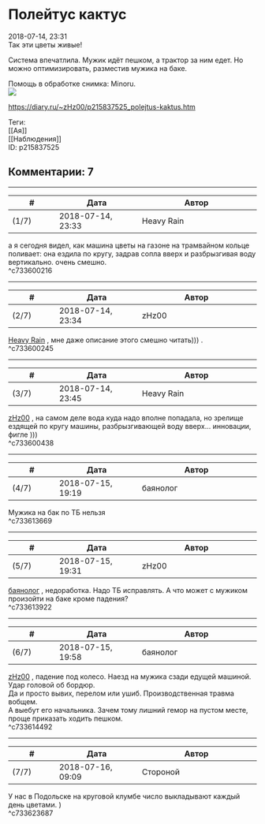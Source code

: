 Полейтус кактус
===============

  
2018-07-14, 23:31  
 Так эти цветы живые!   
   
 Система впечатлила. Мужик идёт пешком, а трактор за ним едет. Но можно оптимизировать, разместив мужика на баке.   
   
 Помощь в обработке снимка: Minoru.   
   [![](https://i.imgur.com/YWdDCcAl.jpg)](https://i.imgur.com/YWdDCcA.jpg)     
  
<https://diary.ru/~zHz00/p215837525_polejtus-kaktus.htm>  
  
Теги:  
[[Ая]]  
[[Наблюдения]]  
ID: p215837525  


Комментарии: 7
--------------

  


---



|         #         |              Дата              |                     Автор                     |           ID           |
| --- | --- | --- | --- |
| (1/7) | 2018-07-14, 23:33 | Heavy Rain | c733600216 |

  
 а я сегодня видел, как машина цветы на газоне на трамвайном кольце поливает: она ездила по кругу, задрав сопла вверх и разбрызгивая воду вертикально. очень смешно.   
 ^c733600216

---



|         #         |              Дата              |                     Автор                     |           ID           |
| --- | --- | --- | --- |
| (2/7) | 2018-07-14, 23:34 | zHz00 | c733600245 |

  
  [Heavy Rain](http://kogacz.diary.ru "dear j ournal")  , мне даже описание этого смешно читать))) .   
 ^c733600245

---



|         #         |              Дата              |                     Автор                     |           ID           |
| --- | --- | --- | --- |
| (3/7) | 2018-07-14, 23:45 | Heavy Rain | c733600438 |

  
  [zHz00](https://zHz00.diary.ru "Untitled")  , на самом деле вода куда надо вполне попадала, но зрелище ездящей по кругу машины, разбрызгивающей воду вверх... инновации, фигле )))   
 ^c733600438

---



|         #         |              Дата              |                     Автор                     |           ID           |
| --- | --- | --- | --- |
| (4/7) | 2018-07-15, 19:19 | баянолог | c733613669 |

  
 Мужика на бак по ТБ нельзя   
 ^c733613669

---



|         #         |              Дата              |                     Автор                     |           ID           |
| --- | --- | --- | --- |
| (5/7) | 2018-07-15, 19:31 | zHz00 | c733613922 |

  
  [баянолог](http://x509.diary.ru "Розенкрейцлянд. Розенкрейцвилль. Розенкрейцштрассе.")  , недоработка. Надо ТБ исправлять. А что может с мужиком произойти на баке кроме падения?   
 ^c733613922

---



|         #         |              Дата              |                     Автор                     |           ID           |
| --- | --- | --- | --- |
| (6/7) | 2018-07-15, 19:58 | баянолог | c733614492 |

  
  [zHz00](https://zHz00.diary.ru "Untitled")  , падение под колесо. Наезд на мужика сзади едущей машиной. Удар головой об бордюр.   
 Да и просто вывих, перелом или ушиб. Производственная травма вобщем.   
 А выебут его начальника. Зачем тому лишний гемор на пустом месте, проще приказать ходить пешком.   
 ^c733614492

---



|         #         |              Дата              |                     Автор                     |           ID           |
| --- | --- | --- | --- |
| (7/7) | 2018-07-16, 09:09 | Стороной | c733623687 |

  
 У нас в Подольске на круговой клумбе число выкладывают каждый день цветами. )   
 ^c733623687